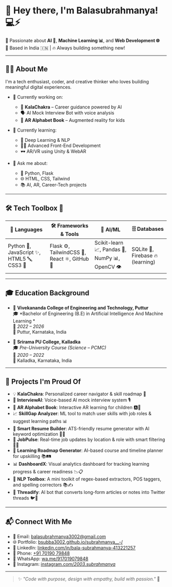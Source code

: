 # 👋 Hey there, I'm **Balasubrahmanya**! 💻⚡

🌟 Passionate about **AI 🤖**, **Machine Learning 📊**, and **Web Development 🌐**  
📍 Based in India 🇮🇳 | 🔥 Always building something new!

---

## 👨‍💻 About Me

I'm a tech enthusiast, coder, and creative thinker who loves building meaningful digital experiences.

- 🔭 Currently working on:  
  - 🚀 **KalaChakra** – Career guidance powered by AI  
  - 🗣️ AI Mock Interview Bot with voice analysis  
  - 📱 **AR Alphabet Book** – Augmented reality for kids

- 🌱 Currently learning:  
  - 🧠 Deep Learning & NLP  
  - 🧑‍🎨 Advanced Front-End Development  
  - 🕶️ AR/VR using Unity & WebAR

- 💬 Ask me about:  
  - 🐍 Python, Flask  
  - 🌐 HTML, CSS, Tailwind  
  - 📚 AI, AR, Career-Tech projects

---

## 🛠️ Tech Toolbox 🔧

| 🚀 Languages | 🛠️ Frameworks & Tools | 🧠 AI/ML | 🗄️ Databases |
|-------------|------------------------|---------|-------------|
| Python 🐍, JavaScript ✨, HTML5 🔤, CSS3 🎨 | Flask ⚙️, TailwindCSS 💅, React ⚛️, GitHub 🐙 | Scikit-learn 📈, Pandas 🐼, NumPy 📊, OpenCV 👁️ | SQLite 📘, Firebase 🔥 (learning) |

---
## 🎓 Education Background

- 🏫 **Vivekananda College of Engineering and Technology, Puttur**  
  🎓 *Bachelor of Engineering (B.E) in Artificial Intelligence And Machine Learning *  
  📅 *2022 – 2026*  
  📍 Puttur, Karnataka, India

- 🏢 **Srirama PU College, Kalladka**  
  🎓 *Pre-University Course (Science – PCMC)*  
  📅 *2020 – 2022*  
  📍 Kalladka, Karnataka, India


---

## 🧠 Projects I'm Proud Of

- 💡 **KalaChakra**: Personalized career navigator & skill roadmap 📍  
- 🧪 **InterviewAI**: Voice-based AI mock interview system 🎙️  
- 🧒 **AR Alphabet Book**: Interactive AR learning for children 🅰️🍎  
- 📈 **SkillGap Analyzer**: ML tool to match user skills with job roles & suggest learning paths 📊  
- 🧾 **Smart Resume Builder**: ATS-friendly resume generator with AI keyword optimization 🧠📄  
- 🔎 **JobPulse**: Real-time job updates by location & role with smart filtering 📍💼  
- 🎯 **Learning Roadmap Generator**: AI-based course and timeline planner for upskilling 📚🛤️  
- 📊 **DashboardX**: Visual analytics dashboard for tracking learning progress & career readiness 📉📋  
- 🧠 **NLP Toolbox**: A mini toolkit of regex-based extractors, POS taggers, and spelling correctors 📚✍️  
- 🧵 **Threadify**: AI bot that converts long-form articles or notes into Twitter threads 🐦🧵



---

## 📬 Connect With Me

- 📧 Email: [balasubrahmanya3002@gmail.com](mailto:balasubrahmanya3002@gmail.com)  
- 🌐 Portfolio: [bsubba3002.github.io/subrahmanya__-/](https://bsubba3002.github.io/subrahmanya__-/)  
- 💼 LinkedIn: [linkedin.com/in/bala-subrahmanya-413221257](https://www.linkedin.com/in/bala-subrahmanya-413221257)  
- 📱 Phone: [+91 70190 79848](tel:+917019079848)  
- 💬 WhatsApp: [wa.me/917019079848](https://wa.me/917019079848)  
- 📸 Instagram: [instagram.com/_2003.subrahmanya_](https://www.instagram.com/_2003.subrahmanya_/?igsh=MWE4dDJtamkwbGNqNA%3D%3D)

---


> ✨ *"Code with purpose, design with empathy, build with passion."* 🚀

